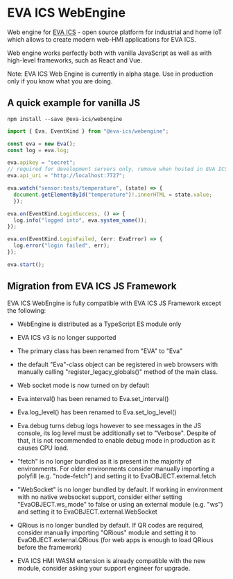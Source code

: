 # EVA ICS WebEngine

Web engine for [EVA ICS](https://www.bohemia-automation.com/software/eva4/) -
open source platform for industrial and home IoT which allows to create modern
web-HMI applications for EVA ICS.

Web engine works perfectly both with vanilla JavaScript as well as with
high-level frameworks, such as React and Vue.

Note: EVA ICS Web Engine is currently in alpha stage. Use in production only if
you know what you are doing.

## A quick example for vanilla JS

```shell
npm install --save @eva-ics/webengine
```

```typescript
import { Eva, EventKind } from "@eva-ics/webengine";

const eva = new Eva();
const log = eva.log;

eva.apikey = "secret";
// required for development servers only, remove when hosted in EVA ICS HMI
eva.api_uri = "http://localhost:7727";

eva.watch("sensor:tests/temperature", (state) => {
  document.getElementById("temperature")!.innerHTML = state.value;
  });

eva.on(EventKind.LoginSuccess, () => {
  log.info("logged into", eva.system_name());
});

eva.on(EventKind.LoginFailed, (err: EvaError) => {
  log.error("login failed", err);
});

eva.start();
```

## Migration from EVA ICS JS Framework

EVA ICS WebEngine is fully compatible with EVA ICS JS Framework except the
following:

* WebEngine is distributed as a TypeScript ES module only

* EVA ICS v3 is no longer supported

* The primary class has been renamed from "EVA" to "Eva"

* the default "Eva"-class object can be registered in web browsers with
manually calling "register\_legacy\_globals()" method of the main class.

* Web socket mode is now turned on by default

* Eva.interval() has been renamed to Eva.set\_interval()

* Eva.log\_level() has been renamed to Eva.set\_log\_level()

* Eva.debug turns debug logs however to see messages in the JS console, its
log level must be additionally set to "Verbose". Despite of that, it is not
recommended to enable debug mode in production as it causes CPU load.

* "fetch" is no longer bundled as it is present in the majority of
environments. For older environments consider manually importing a polyfill
(e.g. "node-fetch") and setting it to EvaOBJECT.external.fetch

* "WebSocket" is no longer bundled by default. If working in environment with
no native websocket support, consider either setting "EvaOBJECT.ws\_mode" to
false or using an external module (e.g. "ws") and setting it to
EvaOBJECT.external.WebSocket

* QRious is no longer bundled by default. If QR codes are required, consider
manually importing "QRious" module and setting it to EvaOBJECT.external.QRious
(for web apps is enough to load QRious before the framework)

* EVA ICS HMI WASM extension is already compatible with the new module,
consider asking your support engineer for upgrade.
